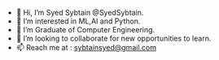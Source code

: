 - 👋 Hi, I’m Syed Sybtain @SyedSybtain.
- 👀 I’m interested in ML,AI and Python.
- 🌱 I’m Graduate of Computer Engineering.
- 💞️ I’m looking to collaborate for new opportunities to learn.
- 📫 Reach me at : sybtainsyed@gmail.com

<!---
SyedSybtain/SyedSybtain is a ✨ special ✨ repository because its `README.md` (this file) appears on your GitHub profile.
You can click the Preview link to take a look at your changes.
--->
